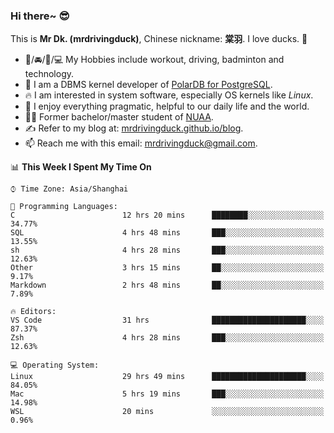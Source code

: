 ### Hi there~ 😎

This is **Mr Dk. (mrdrivingduck)**, Chinese nickname: **棠羽**. I love ducks. 🦆

- 💪/🚘/🏸/💻 My Hobbies include workout, driving, badminton and technology.
- 🍊 I am a DBMS kernel developer of [PolarDB for PostgreSQL](https://github.com/ApsaraDB/PolarDB-for-PostgreSQL).
- 🔥 I am interested in system software, especially OS kernels like *Linux*.
- 🔧 I enjoy everything pragmatic, helpful to our daily life and the world.
- 👨‍🎓 Former bachelor/master student of [NUAA](https://en.wikipedia.org/wiki/Nanjing_University_of_Aeronautics_and_Astronautics).
- ✍ Refer to my blog at: [mrdrivingduck.github.io/blog](https://www.mrdrivingduck.cn/blog/#/).
- 📫 Reach me with this email: [mrdrivingduck@gmail.com](mailto:mrdrivingduck@gmail.com).

<!--START_SECTION:waka-->
📊 **This Week I Spent My Time On** 

```text
⌚︎ Time Zone: Asia/Shanghai

💬 Programming Languages: 
C                        12 hrs 20 mins      ████████░░░░░░░░░░░░░░░░░   34.77% 
SQL                      4 hrs 48 mins       ███░░░░░░░░░░░░░░░░░░░░░░   13.55% 
sh                       4 hrs 28 mins       ███░░░░░░░░░░░░░░░░░░░░░░   12.63% 
Other                    3 hrs 15 mins       ██░░░░░░░░░░░░░░░░░░░░░░░   9.17% 
Markdown                 2 hrs 48 mins       ██░░░░░░░░░░░░░░░░░░░░░░░   7.89%

🔥 Editors: 
VS Code                  31 hrs              █████████████████████░░░░   87.37% 
Zsh                      4 hrs 28 mins       ███░░░░░░░░░░░░░░░░░░░░░░   12.63%

💻 Operating System: 
Linux                    29 hrs 49 mins      █████████████████████░░░░   84.05% 
Mac                      5 hrs 19 mins       ███░░░░░░░░░░░░░░░░░░░░░░   14.98% 
WSL                      20 mins             ░░░░░░░░░░░░░░░░░░░░░░░░░   0.96%

```


<!--END_SECTION:waka-->

<!-- ![Mr Dk.'s GitHub Stats](https://github-readme-stats.vercel.app/api?username=mrdrivingduck&count_private&show_icons=true&theme=buefy) -->

<!-- ![Most Used Languages](https://github-readme-stats.vercel.app/api/top-langs/?username=mrdrivingduck&exclude_repo=mips32-CPU,snort-tcp-socket&theme=buefy&layout=compact&langs_count=10) -->


<!--
**mrdrivingduck/mrdrivingduck** is a ✨ _special_ ✨ repository because its `README.md` (this file) appears on your GitHub profile.

Here are some ideas to get you started:

- 🔭 I’m currently working on ...
- 🌱 I’m currently learning ...
- 👯 I’m looking to collaborate on ...
- 🤔 I’m looking for help with ...
- 💬 Ask me about ...
- 📫 How to reach me: ...
- 😄 Pronouns: ...
- ⚡ Fun fact: ...
-->
